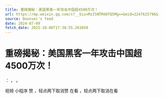 ```yaml
---
title: 重磅揭秘：美国黑客一年攻击中国超4500万次！
url: https://mp.weixin.qq.com/s?__biz=MzI5NTM4OTQ5Mg==&mid=2247625796&idx=2&sn=d921914b679f184ce51dc2314db31d87
source: Doonsec's feed
date: 2024-07-09
fetch_date: 2025-10-06T17:38:55.261050
---
```


# 重磅揭秘：美国黑客一年攻击中国超4500万次！

：
，
。

视频
小程序
赞
，轻点两下取消赞
在看
，轻点两下取消在看